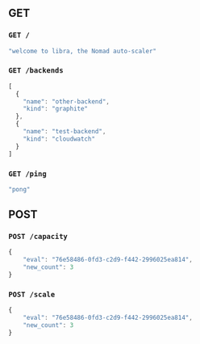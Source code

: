 ## GET
### `GET /`
```javascript
"welcome to libra, the Nomad auto-scaler"
```

### `GET /backends`
```javascript
[
  {
    "name": "other-backend",
    "kind": "graphite"
  },
  {
    "name": "test-backend",
    "kind": "cloudwatch"
  }
]
```

### `GET /ping`
```javascript
"pong"
```

## POST
### `POST /capacity`
```javascript
{
    "eval": "76e58486-0fd3-c2d9-f442-2996025ea814",
    "new_count": 3
}
```

### `POST /scale`
```javascript
{
    "eval": "76e58486-0fd3-c2d9-f442-2996025ea814",
    "new_count": 3
}
```

